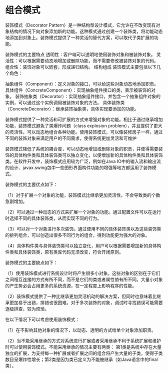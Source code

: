 # 组合模式

装饰模式（Decorator Pattern）是一种结构型设计模式，它允许在不改变现有对象结构的情况下向对象添加新的功能。这种模式通过创建一个装饰类，将功能动态地添加到对象上。装饰模式提供了一种灵活的替代方案，可以取代子类扩展的功能。

装饰模式的主要特点
透明性：客户端可以透明地使用装饰对象和被装饰对象。
灵活性：可以根据需要动态地增加或删除功能，而不需要修改被装饰对象的代码。
组合性：装饰对象可以嵌套，形成递归结构。
结构组成
装饰模式主要包括以下几个角色：

抽象组件（Component）：定义对象的接口，可以给这些对象动态地添加职责。
具体组件（ConcreteComponent）：实现抽象组件接口的类，表示被装饰的对象。
装饰抽象类（Decorator）：实现抽象组件接口，并包含一个抽象组件对象的实例，可以通过这个实例调用被装饰对象的方法。
具体装饰类（ConcreteDecorator）：继承装饰抽象类，具体实现要添加的功能。


装饰模式提供了一种灵活和可扩展的方式来增强对象的功能。相比于通过继承增加功能，装饰模式避免了类爆炸问题（class explosion problem），并且提供了更大的灵活性，可以动态地组合各种功能。使用装饰模式，可以像装修房子一样，通过不同的装饰对象来满足用户的不同需求，使得系统更加灵活和可维护




装饰模式降低了系统的耦合度，可以动态地增加或删除对象的职责，并使得需要装饰的具体构件类和具体装饰类可以独立变化，以便增加新的具体构件类和具体装饰类。在软件开发中，装饰模式应用较为广泛，例如在Java IO中的输入流和输出流的设计、javax.swing包中一些图形界面构件功能的增强等地方都运用了装饰模式。


装饰模式的主要优点如下：

（1）对于扩展一个对象的功能，装饰模式比继承更加灵活性，不会导致类的个数急剧增加。

（2）可以通过一种动态的方式来扩展一个对象的功能。通过配置文件可以在运行时选择不同的具体装饰类，从而实现不同的行为。

（3）可以对一个对象进行多次装饰。通过使用不同的具体装饰类以及这些装饰类的排列组合，可以创造出很多不同行为的组合，得到功能更为强大的对象。

（4）具体构件类与具体装饰类可以独立变化，用户可以根据需要增加新的具体构件类和具体装饰类，原有类库代码无须改变，符合开闭原则。


装饰模式的主要缺点如下：

（1）使用装饰模式进行系统设计时将产生很多小对象。这些对象的区别在于它们之间相互连接的方式有所不同，而不是它们的类或者属性值有所不同。大量小对象的产生势必会占用更多的系统资源，在一定程度上影响程序的性能。

（2）装饰模式提供了一种比继承更加灵活机动的解决方案，但同时也意味着比继承更加易于出错，排错也很困难。对于多次装饰的对象，调试时寻找错误可能需要逐级排查，较为烦琐。


在以下情况下可以考虑使用装饰模式：

（1）在不影响其他对象的情况下，以动态、透明的方式给单个对象添加职责。

（2）当不能采用继承的方式对系统进行扩展或者采用继承不利于系统扩展和维护时可以使用装饰模式。不能采用继承的情况主要有两类：
第1类是系统中存在大量独立的扩展，为支持每一种扩展或者扩展之间的组合将产生大量的子类，使得子类数目呈爆炸性增长；第2类是因为类已定义为不能被继承（如Java语言中的final类）。